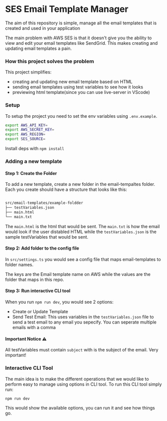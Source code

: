# SES Email Template Manager

The aim of this repository is simple, manage all the email templates that is created and used in your application

The main problem with AWS SES is that it doesn't give you the ability to view and edit your email templates like SendGrid. This makes creating and updating email templates a pain.

### How this project solves the problem

This project simplifies:

- creating and updating new email template based on HTML
- sending email templates using test variables to see how it looks
- previewing html template(since you can use live-server in VScode)

### Setup

To setup the project you need to set the env variables using `.env.example`.

```bash
export AWS_API_KEY=
export AWS_SECRET_KEY=
export AWS_REGION=
export SES_SOURCE=
```

Install deps with `npm install`

### Adding a new template

#### Step 1: Create the Folder

To add a new template, create a new folder in the email-tempaltes folder. Each you create should have a structure that looks like this:

```bash

src/email-templates/example-foldder
├── testVariables.json
├── main.html
└── main.txt
```

The `main.html` is the html that would be sent. The `main.txt` is how the email would look if the user distabled HTML while the `testVariables.json` is the sample testVariables that would be sent.

#### Step 2: Add folder to the config file

In `src/settings.ts` you would see a config file that maps email-templates to folder names.

The keys are the Email template name on AWS while the values are the folder that maps in this repo.

#### Step 3: Run interactive CLI tool

When you run `npm run dev`, you would see 2 options:

- Create or Update Template
- Send Test Email: This uses variables in the `testVariables.json` file to send a test email to any email you sepecify. You can seperate multiple emails with a comma

#### Important Notice ⚠️
All testVariables must contain `subject` with is the subject of the email. Very important!

### Interactive CLI Tool

The main idea is to make the different operations that we would like to perform easy to manage using options in CLI tool. To run this CLI tool simply run:

```bash
npm run dev
```

This would show the available options, you can run it and see how things go.
